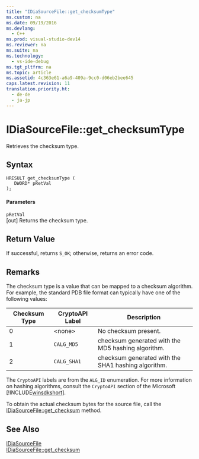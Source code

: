 ```yaml
---
title: "IDiaSourceFile::get_checksumType"
ms.custom: na
ms.date: 09/19/2016
ms.devlang: 
  - C++
ms.prod: visual-studio-dev14
ms.reviewer: na
ms.suite: na
ms.technology: 
  - vs-ide-debug
ms.tgt_pltfrm: na
ms.topic: article
ms.assetid: 4c363e61-a6a9-409a-9cc0-d06eb2bee645
caps.latest.revision: 11
translation.priority.ht: 
  - de-de
  - ja-jp
---
```

# IDiaSourceFile::get_checksumType
Retrieves the checksum type.  
  
## Syntax  
  
```cpp#  
HRESULT get_checksumType (   
   DWORD* pRetVal  
);  
```  
  
#### Parameters  
 `pRetVal`  
 [out] Returns the checksum type.  
  
## Return Value  
 If successful, returns `S_OK`; otherwise, returns an error code.  
  
## Remarks  
 The checksum type is a value that can be mapped to a checksum algorithm. For example, the standard PDB file format can typically have one of the following values:  
  
|Checksum Type|CryptoAPI Label|Description|  
|-------------------|---------------------|-----------------|  
|0|<none\>|No checksum present.|  
|1|`CALG_MD5`|checksum generated with the MD5 hashing algorithm.|  
|2|`CALG_SHA1`|checksum generated with the SHA1 hashing algorithm.|  
  
 The `CryptoAPI` labels are from the `ALG_ID` enumeration. For more information on hashing algorithms, consult the `CryptoAPI` section of the Microsoft [!INCLUDE[winsdkshort](../vs140/includes/winsdkshort_md.md)].  
  
 To obtain the actual checksum bytes for the source file, call the [IDiaSourceFile::get_checksum](../vs140/IDiaSourceFile--get_checksum.md) method.  
  
## See Also  
 [IDiaSourceFile](../vs140/IDiaSourceFile.md)   
 [IDiaSourceFile::get_checksum](../vs140/IDiaSourceFile--get_checksum.md)